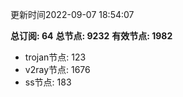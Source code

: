 更新时间2022-09-07 18:54:07

**总订阅: 64**
**总节点: 9232**
**有效节点: 1982**
- trojan节点: 123
- v2ray节点: 1676
- ss节点: 183
